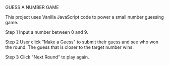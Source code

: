 GUESS A NUMBER GAME

This project uses Vanilla JavaScript code to power a small number guessing game.

Step 1
Input a number between 0 and 9.

Step 2
User click "Make a Guess" to submit their guess and see who won the round. 
The guess that is closer to the target number wins.

Step 3
Click "Next Round" to play again.
